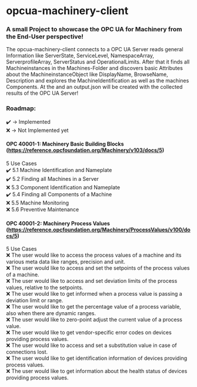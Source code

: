 # opcua-machinery-client

### A small Project to showcase the OPC UA for Machinery from the End-User perspective!

The opcua-machinery-client connects to a OPC UA Server reads general Information like ServerState, ServiceLevel, NamespaceArray, ServerprofileArray, ServerStatus and OperationalLimits. After that it finds all Machineinstances in the Machines-Folder and discovers basic Attributes about the MachineinstanceObject like DisplayName, BrowseName, Description and explores the MachineIdentification as well as the machines Components. At the and an output.json will be created with the collected results of the OPC UA Server!

### Roadmap:

:heavy_check_mark: -> Implemented  
:x: -> Not Implemented yet

#### OPC 40001-1: Machinery Basic Building Blocks (https://reference.opcfoundation.org/Machinery/v103/docs/5)
5 Use Cases  
:heavy_check_mark: 5.1 Machine Identification and Nameplate   
:heavy_check_mark: 5.2 Finding all Machines in a Server    
:x: 5.3 Component Identification and Nameplate  
:heavy_check_mark: 5.4 Finding all Components of a Machine    
:x: 5.5 Machine Monitoring  
:x: 5.6 Preventive Maintenance  

#### OPC 40001-2: Machinery Process Values (https://reference.opcfoundation.org/Machinery/ProcessValues/v100/docs/5)
5 Use Cases  
:x: The user would like to access the process values of a machine and its various meta data like ranges, precision and unit.  
:x: The user would like to access and set the setpoints of the process values of a machine.  
:x: The user would like to access and set deviation limits of the process values, relative to the setpoints.  
:x: The user would like to get informed when a process value is passing a deviation limit or range.  
:x: The user would like to get the percentage value of a process variable, also when there are dynamic ranges.  
:x: The user would like to zero-point adjust the current value of a process value.  
:x: The user would like to get vendor-specific error codes on devices providing process values.  
:x: The user would like to access and set a substitution value in case of connections lost.  
:x: The user would like to get identification information of devices providing process values.  
:x: The user would like to get information about the health status of devices providing process values.  
